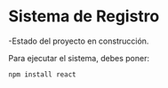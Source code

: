 <h1>Sistema de Registro</h1>

-Estado del proyecto en construcción.

Para ejecutar el sistema, debes poner:

```npm install react```
